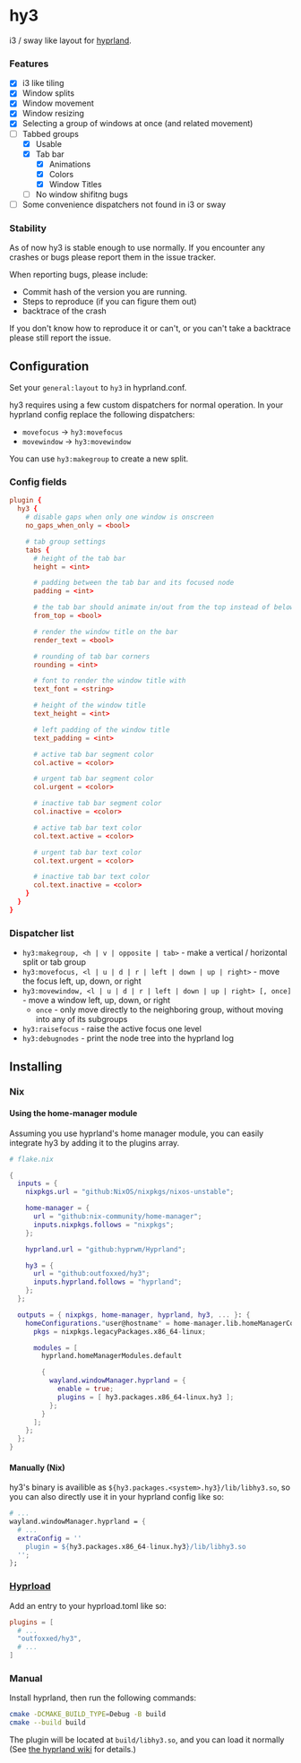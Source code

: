 # hy3
i3 / sway like layout for [hyprland](https://github.com/hyprwm/hyprland).

### Features
- [x] i3 like tiling
- [x] Window splits
- [x] Window movement
- [x] Window resizing
- [x] Selecting a group of windows at once (and related movement)
- [ ] Tabbed groups
  - [x] Usable
  - [x] Tab bar
    - [x] Animations
    - [x] Colors
    - [x] Window Titles
  - [ ] No window shifitng bugs
- [ ] Some convenience dispatchers not found in i3 or sway

### Stability
As of now hy3 is stable enough to use normally.
If you encounter any crashes or bugs please report them in the issue tracker.

When reporting bugs, please include:
- Commit hash of the version you are running.
- Steps to reproduce (if you can figure them out)
- backtrace of the crash

If you don't know how to reproduce it or can't, or you can't take a backtrace please still report the issue.

## Configuration
Set your `general:layout` to `hy3` in hyprland.conf.

hy3 requires using a few custom dispatchers for normal operation.
In your hyprland config replace the following dispatchers:
 - `movefocus` -> `hy3:movefocus`
 - `movewindow` -> `hy3:movewindow`

You can use `hy3:makegroup` to create a new split.

### Config fields
```conf
plugin {
  hy3 {
    # disable gaps when only one window is onscreen
    no_gaps_when_only = <bool>

    # tab group settings
    tabs {
      # height of the tab bar
      height = <int>

      # padding between the tab bar and its focused node
      padding = <int>

      # the tab bar should animate in/out from the top instead of below the window
      from_top = <bool>

      # render the window title on the bar
      render_text = <bool>

      # rounding of tab bar corners
      rounding = <int>

      # font to render the window title with
      text_font = <string>

      # height of the window title
      text_height = <int>

      # left padding of the window title
      text_padding = <int>

      # active tab bar segment color
      col.active = <color>

      # urgent tab bar segment color
      col.urgent = <color>

      # inactive tab bar segment color
      col.inactive = <color>

      # active tab bar text color
      col.text.active = <color>

      # urgent tab bar text color
      col.text.urgent = <color>

      # inactive tab bar text color
      col.text.inactive = <color>
    }
  }
}
```

### Dispatcher list
 - `hy3:makegroup, <h | v | opposite | tab>` - make a vertical / horizontal split or tab group
 - `hy3:movefocus, <l | u | d | r | left | down | up | right>` - move the focus left, up, down, or right
 - `hy3:movewindow, <l | u | d | r | left | down | up | right> [, once]` - move a window left, up, down, or right
   - `once` - only move directly to the neighboring group, without moving into any of its subgroups
 - `hy3:raisefocus` - raise the active focus one level
 - `hy3:debugnodes` - print the node tree into the hyprland log

## Installing

### Nix
#### Using the home-manager module
Assuming you use hyprland's home manager module, you can easily integrate hy3 by adding it to the plugins array.

```nix
# flake.nix

{
  inputs = {
    nixpkgs.url = "github:NixOS/nixpkgs/nixos-unstable";

    home-manager = {
      url = "github:nix-community/home-manager";
      inputs.nixpkgs.follows = "nixpkgs";
    };

    hyprland.url = "github:hyprwm/Hyprland";

    hy3 = {
      url = "github:outfoxxed/hy3";
      inputs.hyprland.follows = "hyprland";
    };
  };

  outputs = { nixpkgs, home-manager, hyprland, hy3, ... }: {
    homeConfigurations."user@hostname" = home-manager.lib.homeManagerConfiguration {
      pkgs = nixpkgs.legacyPackages.x86_64-linux;

      modules = [
        hyprland.homeManagerModules.default

        {
          wayland.windowManager.hyprland = {
            enable = true;
            plugins = [ hy3.packages.x86_64-linux.hy3 ];
          };
        }
      ];
    };
  };
}
```

#### Manually (Nix)
hy3's binary is availible as `${hy3.packages.<system>.hy3}/lib/libhy3.so`, so you can also
directly use it in your hyprland config like so:

```nix
# ...
wayland.windowManager.hyprland = {
  # ...
  extraConfig = ''
    plugin = ${hy3.packages.x86_64-linux.hy3}/lib/libhy3.so
  '';
};
```

### [Hyprload](https://github.com/Duckonaut/hyprload)
Add an entry to your hyprload.toml like so:

```toml
plugins = [
  # ...
  "outfoxxed/hy3",
  # ...
]
```

### Manual
Install hyprland, then run the following commands:

```sh
cmake -DCMAKE_BUILD_TYPE=Debug -B build
cmake --build build
```

The plugin will be located at `build/libhy3.so`, and you can load it normally
(See [the hyprland wiki](https://wiki.hyprland.org/Plugins/Using-Plugins/#installing--using-plugins) for details.)
